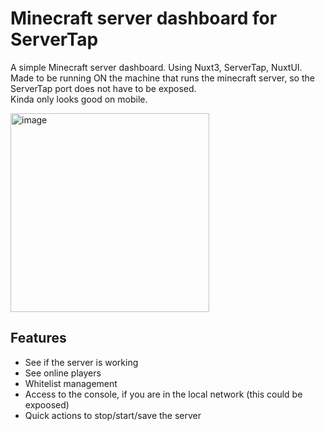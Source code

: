 # Minecraft server dashboard for ServerTap

A simple Minecraft server dashboard. Using Nuxt3, ServerTap, NuxtUI.  
Made to be running ON the machine that runs the minecraft server, so the ServerTap port does not have to be exposed.  
Kinda only looks good on mobile.

<img width="318" alt="image" src="https://github.com/ItsMeRomian/mcdash/assets/13468715/cc6fc0d1-fa05-4c04-97eb-57fd5532b934">

## Features

- See if the server is working
- See online players
- Whitelist management
- Access to the console, if you are in the local network (this could be expoosed)
- Quick actions to stop/start/save the server
